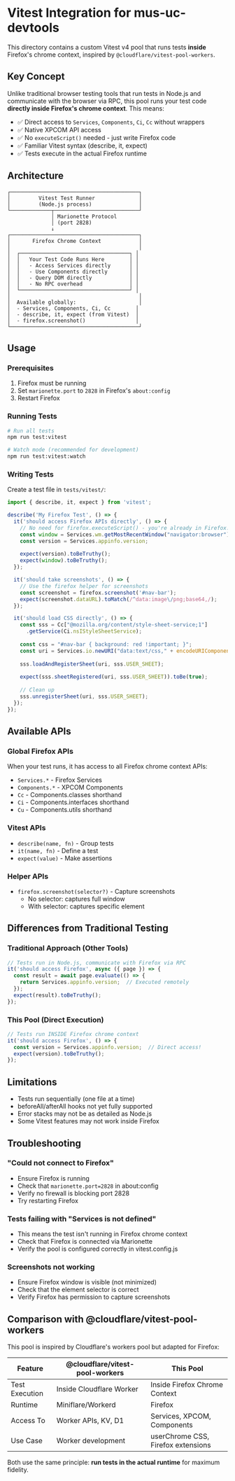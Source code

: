 # Vitest Integration for mus-uc-devtools

This directory contains a custom Vitest v4 pool that runs tests **inside** Firefox's chrome context, inspired by `@cloudflare/vitest-pool-workers`.

## Key Concept

Unlike traditional browser testing tools that run tests in Node.js and communicate with the browser via RPC, this pool runs your test code **directly inside Firefox's chrome context**. This means:

- ✅ Direct access to `Services`, `Components`, `Ci`, `Cc` without wrappers
- ✅ Native XPCOM API access
- ✅ No `executeScript()` needed - just write Firefox code
- ✅ Familiar Vitest syntax (describe, it, expect)
- ✅ Tests execute in the actual Firefox runtime

## Architecture

```
┌─────────────────────────────────────────┐
│         Vitest Test Runner              │
│         (Node.js process)               │
└─────────────┬───────────────────────────┘
              │ Marionette Protocol
              │ (port 2828)
              ↓
┌─────────────────────────────────────────┐
│       Firefox Chrome Context            │
│                                         │
│  ┌───────────────────────────────────┐ │
│  │   Your Test Code Runs Here        │ │
│  │   - Access Services directly      │ │
│  │   - Use Components directly       │ │
│  │   - Query DOM directly            │ │
│  │   - No RPC overhead               │ │
│  └───────────────────────────────────┘ │
│                                         │
│  Available globally:                    │
│  - Services, Components, Ci, Cc        │
│  - describe, it, expect (from Vitest)  │
│  - firefox.screenshot()                │
└─────────────────────────────────────────┘
```

## Usage

### Prerequisites

1. Firefox must be running
2. Set `marionette.port` to `2828` in Firefox's `about:config`
3. Restart Firefox

### Running Tests

```bash
# Run all tests
npm run test:vitest

# Watch mode (recommended for development)
npm run test:vitest:watch
```

### Writing Tests

Create a test file in `tests/vitest/`:

```javascript
import { describe, it, expect } from 'vitest';

describe('My Firefox Test', () => {
  it('should access Firefox APIs directly', () => {
    // No need for firefox.executeScript() - you're already in Firefox!
    const window = Services.wm.getMostRecentWindow("navigator:browser");
    const version = Services.appinfo.version;
    
    expect(version).toBeTruthy();
    expect(window).toBeTruthy();
  });

  it('should take screenshots', () => {
    // Use the firefox helper for screenshots
    const screenshot = firefox.screenshot('#nav-bar');
    expect(screenshot.dataURL).toMatch(/^data:image\/png;base64,/);
  });

  it('should load CSS directly', () => {
    const sss = Cc["@mozilla.org/content/style-sheet-service;1"]
      .getService(Ci.nsIStyleSheetService);
    
    const css = "#nav-bar { background: red !important; }";
    const uri = Services.io.newURI("data:text/css," + encodeURIComponent(css));
    
    sss.loadAndRegisterSheet(uri, sss.USER_SHEET);
    
    expect(sss.sheetRegistered(uri, sss.USER_SHEET)).toBe(true);
    
    // Clean up
    sss.unregisterSheet(uri, sss.USER_SHEET);
  });
});
```

## Available APIs

### Global Firefox APIs

When your test runs, it has access to all Firefox chrome context APIs:

- `Services.*` - Firefox Services
- `Components.*` - XPCOM Components
- `Cc` - Components.classes shorthand
- `Ci` - Components.interfaces shorthand
- `Cu` - Components.utils shorthand

### Vitest APIs

- `describe(name, fn)` - Group tests
- `it(name, fn)` - Define a test
- `expect(value)` - Make assertions

### Helper APIs

- `firefox.screenshot(selector?)` - Capture screenshots
  - No selector: captures full window
  - With selector: captures specific element

## Differences from Traditional Testing

### Traditional Approach (Other Tools)
```javascript
// Tests run in Node.js, communicate with Firefox via RPC
it('should access Firefox', async ({ page }) => {
  const result = await page.evaluate(() => {
    return Services.appinfo.version;  // Executed remotely
  });
  expect(result).toBeTruthy();
});
```

### This Pool (Direct Execution)
```javascript
// Tests run INSIDE Firefox chrome context
it('should access Firefox', () => {
  const version = Services.appinfo.version;  // Direct access!
  expect(version).toBeTruthy();
});
```

## Limitations

- Tests run sequentially (one file at a time)
- beforeAll/afterAll hooks not yet fully supported
- Error stacks may not be as detailed as Node.js
- Some Vitest features may not work inside Firefox

## Troubleshooting

### "Could not connect to Firefox"
- Ensure Firefox is running
- Check that `marionette.port=2828` in about:config
- Verify no firewall is blocking port 2828
- Try restarting Firefox

### Tests failing with "Services is not defined"
- This means the test isn't running in Firefox chrome context
- Check that Firefox is connected via Marionette
- Verify the pool is configured correctly in vitest.config.js

### Screenshots not working
- Ensure Firefox window is visible (not minimized)
- Check that the element selector is correct
- Verify Firefox has permission to capture screenshots

## Comparison with @cloudflare/vitest-pool-workers

This pool is inspired by Cloudflare's workers pool but adapted for Firefox:

| Feature | @cloudflare/vitest-pool-workers | This Pool |
|---------|--------------------------------|-----------|
| Test Execution | Inside Cloudflare Worker | Inside Firefox Chrome Context |
| Runtime | Miniflare/Workerd | Firefox |
| Access To | Worker APIs, KV, D1 | Services, XPCOM, Components |
| Use Case | Worker development | userChrome CSS, Firefox extensions |

Both use the same principle: **run tests in the actual runtime** for maximum fidelity.
